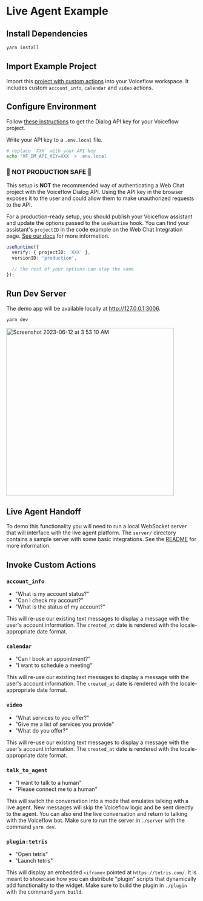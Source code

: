 # Live Agent Example

## Install Dependencies

```sh
yarn install
```

## Import Example Project

Import this [project with custom actions](example_project.vf) into your Voiceflow workspace.
It includes custom `account_info`, `calendar` and `video` actions.

## Configure Environment

Follow [these instructions](https://developer.voiceflow.com/reference/project#obtaining-a-dialog-manager-api-key)
to get the Dialog API key for your Voiceflow project.

Write your API key to a `.env.local` file.

```sh
# replace `XXX` with your API key
echo 'VF_DM_API_KEY=XXX` > .env.local
```

### 🛑 NOT PRODUCTION SAFE 🛑

This setup is **NOT** the recommended way of authenticating a Web Chat project with the Voiceflow Dialog API.
Using the API key in the browser exposes it to the user and could allow them to make unauthorized requests to the API.

For a production-ready setup, you should publish your Voiceflow assistant and update the options passed to the `useRuntime` hook. You can find your assistant's `projectID` in the code example on the Web Chat Integration page.
[See our docs](https://developer.voiceflow.com/docs/chat-widget) for more information.

```ts
useRuntime({
  verify: { projectID: 'XXX' },
  versionID: 'production',

  // the rest of your options can stay the same
});
```

## Run Dev Server

The demo app will be available locally at <http://127.0.0.1:3006>.

```sh
yarn dev
```

<img width="442" alt="Screenshot 2023-06-12 at 3 53 10 AM" src="https://github.com/voiceflow/demo-react-chat/assets/3784470/417199c3-317f-4722-9b5f-e27fff78d6e8">

## Live Agent Handoff

To demo this functionality you will need to run a local WebSocket server that will interface with the live agent platform.
The `server/` directory contains a sample server with some basic integrations.
See the [README](server/README.md) for more information.

## Invoke Custom Actions

### `account_info`

- "What is my account status?"
- "Can I check my account?"
- "What is the status of my account?"

This will re-use our existing text messages to display a message with the user's account information.
The `created_at` date is rendered with the locale-appropriate date format.

### `calendar`

- "Can I book an appointment?"
- "I want to schedule a meeting"

This will re-use our existing text messages to display a message with the user's account information.
The `created_at` date is rendered with the locale-appropriate date format.

### `video`

- "What services to you offer?"
- "Give me a list of services you provide"
- "What do you offer?"

This will re-use our existing text messages to display a message with the user's account information.
The `created_at` date is rendered with the locale-appropriate date format.

### `talk_to_agent`

- "I want to talk to a human"
- "Please connect me to a human"

This will switch the conversation into a mode that emulates talking with a live agent.
New messages will skip the Voiceflow logic and be sent directly to the agent.
You can also end the live conversation and return to talking with the Voiceflow bot.
Make sure to run the server in `./server` with the command `yarn dev`.

### `plugin:tetris`

- "Open tetris"
- "Launch tetris"

This will display an embedded `<iframe>` pointed at `https://tetris.com/`.
It is meant to showcase how you can distribute "plugin" scripts that dynamically add functionality to the widget.
Make sure to build the plugin in `./plugin` with the command `yarn build`.
